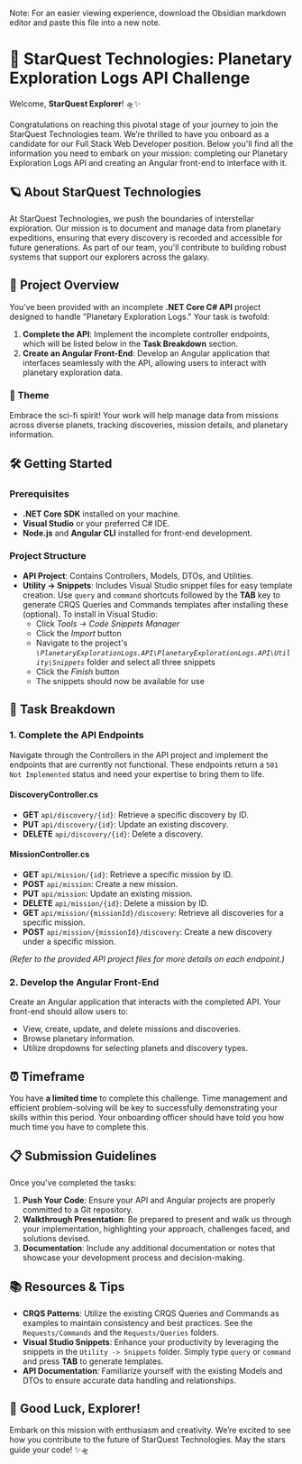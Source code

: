 ﻿Note: For an easier viewing experience, download the Obsidian markdown editor and paste this file into a new note.

# 🚀 StarQuest Technologies: Planetary Exploration Logs API Challenge

Welcome, **StarQuest Explorer**! 🛸✨

Congratulations on reaching this pivotal stage of your journey to join the StarQuest Technologies team. We’re thrilled to have you onboard as a candidate for our Full Stack Web Developer position. Below you'll find all the information you need to embark on your mission: completing our Planetary Exploration Logs API and creating an Angular front-end to interface with it.

## 🪐 About StarQuest Technologies

At StarQuest Technologies, we push the boundaries of interstellar exploration. Our mission is to document and manage data from planetary expeditions, ensuring that every discovery is recorded and accessible for future generations. As part of our team, you'll contribute to building robust systems that support our explorers across the galaxy.

## 📂 Project Overview

You’ve been provided with an incomplete **.NET Core C# API** project designed to handle "Planetary Exploration Logs." Your task is twofold:

1. **Complete the API**: Implement the incomplete controller endpoints, which will be listed below in the **Task Breakdown** section.
2. **Create an Angular Front-End**: Develop an Angular application that interfaces seamlessly with the API, allowing users to interact with planetary exploration data.

### 🌌 Theme

Embrace the sci-fi spirit! Your work will help manage data from missions across diverse planets, tracking discoveries, mission details, and planetary information.

## 🛠️ Getting Started

### Prerequisites

- **.NET Core SDK** installed on your machine.
- **Visual Studio** or your preferred C# IDE.
- **Node.js** and **Angular CLI** installed for front-end development.

### Project Structure

- **API Project**: Contains Controllers, Models, DTOs, and Utilities.
- **Utility -> Snippets**: Includes Visual Studio snippet files for easy template creation. Use `query` and `command` shortcuts followed by the **TAB** key to generate CRQS Queries and Commands templates after installing these (optional). To install in Visual Studio:
	- Click *Tools -> Code Snippets Manager*
	- Click the *Import* button
	- Navigate to the project's *`\PlanetaryExplorationLogs.API\PlanetaryExplorationLogs.API\Utility\Snippets`* folder and select all three snippets
	- Click the *Finish* button
	- The snippets should now be available for use

## 🧩 Task Breakdown

### 1. Complete the API Endpoints

Navigate through the Controllers in the API project and implement the endpoints that are currently not functional. These endpoints return a `501 Not Implemented` status and need your expertise to bring them to life.

#### **DiscoveryController.cs**

- **GET** `api/discovery/{id}`: Retrieve a specific discovery by ID.
- **PUT** `api/discovery/{id}`: Update an existing discovery.
- **DELETE** `api/discovery/{id}`: Delete a discovery.

#### **MissionController.cs**

- **GET** `api/mission/{id}`: Retrieve a specific mission by ID.
- **POST** `api/mission`: Create a new mission.
- **PUT** `api/mission`: Update an existing mission.
- **DELETE** `api/mission/{id}`: Delete a mission by ID.
- **GET** `api/mission/{missionId}/discovery`: Retrieve all discoveries for a specific mission.
- **POST** `api/mission/{missionId}/discovery`: Create a new discovery under a specific mission.

*(Refer to the provided API project files for more details on each endpoint.)*

### 2. Develop the Angular Front-End

Create an Angular application that interacts with the completed API. Your front-end should allow users to:

- View, create, update, and delete missions and discoveries.
- Browse planetary information.
- Utilize dropdowns for selecting planets and discovery types.

## ⏰ Timeframe

You have **a limited time** to complete this challenge. Time management and efficient problem-solving will be key to successfully demonstrating your skills within this period. Your onboarding officer should have told you how much time you have to complete this.

## 📋 Submission Guidelines

Once you've completed the tasks:

1. **Push Your Code**: Ensure your API and Angular projects are properly committed to a Git repository.
2. **Walkthrough Presentation**: Be prepared to present and walk us through your implementation, highlighting your approach, challenges faced, and solutions devised.
3. **Documentation**: Include any additional documentation or notes that showcase your development process and decision-making.

## 📚 Resources & Tips

- **CRQS Patterns**: Utilize the existing CRQS Queries and Commands as examples to maintain consistency and best practices. See the `Requests/Commands` and the `Requests/Queries` folders.
- **Visual Studio Snippets**: Enhance your productivity by leveraging the snippets in the `Utility -> Snippets` folder. Simply type `query` or `command` and press **TAB** to generate templates.
- **API Documentation**: Familiarize yourself with the existing Models and DTOs to ensure accurate data handling and relationships.

## 🌟 Good Luck, Explorer!

Embark on this mission with enthusiasm and creativity. We’re excited to see how you contribute to the future of StarQuest Technologies. May the stars guide your code! ✨🛸